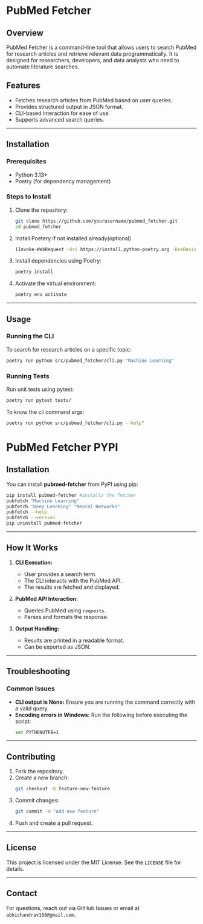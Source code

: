 # PubMed Fetcher

## Overview
PubMed Fetcher is a command-line tool that allows users to search PubMed for research articles and retrieve relevant data programmatically. It is designed for researchers, developers, and data analysts who need to automate literature searches.

## Features
- Fetches research articles from PubMed based on user queries.
- Provides structured output in JSON format.
- CLI-based interaction for ease of use.
- Supports advanced search queries.

---

## Installation
### Prerequisites
- Python 3.13+
- Poetry (for dependency management)

### Steps to Install
1. Clone the repository:
    ```sh
    git clone https://github.com/yourusername/pubmed_fetcher.git
    cd pubmed_fetcher
    ```
2. Install Poetery if not installed already(optional)
    ```sh
    (Invoke-WebRequest -Uri https://install.python-poetry.org -UseBasicParsing).Content | python -
    ```
3. Install dependencies using Poetry:
    ```sh
    poetry install
    ```
4. Activate the virtual environment:
    ```sh
    poetry env activate
    ```

---

## Usage
### Running the CLI
To search for research articles on a specific topic:
```sh
poetry run python src/pubmed_fetcher/cli.py "Machine Learning"
```

### Running Tests
Run unit tests using pytest:
```sh
poetry run pytest tests/
```
To know the cli command args:
```sh
poetry run python src/pubmed_fetcher/cli.py --help"
```

# PubMed Fetcher PYPI

## Installation

You can install **pubmed-fetcher** from PyPI using pip:

```sh
pip install pubmed-fetcher #installs the fetcher
pubfetch "Machine Learning" 
pubfetch "Deep Learning" "Neural Networks"
pubfetch --help
pubfetch --version
pip uninstall pubmed-fetcher
```
---


## How It Works
1. **CLI Execution:**
   - User provides a search term.
   - The CLI interacts with the PubMed API.
   - The results are fetched and displayed.

2. **PubMed API Interaction:**
   - Queries PubMed using `requests`.
   - Parses and formats the response.

3. **Output Handling:**
   - Results are printed in a readable format.
   - Can be exported as JSON.

---

## Troubleshooting
### Common Issues
- **CLI output is None:** Ensure you are running the command correctly with a valid query.
- **Encoding errors in Windows:** Run the following before executing the script:
  ```sh
  set PYTHONUTF8=1
  ```

---

## Contributing
1. Fork the repository.
2. Create a new branch:
   ```sh
   git checkout -b feature-new-feature
   ```
3. Commit changes:
   ```sh
   git commit -m "Add new feature"
   ```
4. Push and create a pull request.

---

## License
This project is licensed under the MIT License. See the `LICENSE` file for details.

---

## Contact
For questions, reach out via GitHub Issues or email at `abhichandrav108@gmail.com`.


